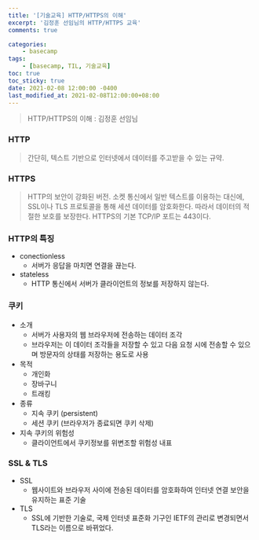 ```yaml
---
title: '[기술교육] HTTP/HTTPS의 이해'
excerpt: '김정훈 선임님의 HTTP/HTTPS 교육'
comments: true

categories:
    - basecamp
tags:
    - [basecamp, TIL, 기술교육]
toc: true
toc_sticky: true
date: 2021-02-08 12:00:00 -0400
last_modified_at: 2021-02-08T12:00:00+08:00
---
```


> HTTP/HTTPS의 이해 : 김정훈 선임님

### HTTP
> 간단히, 텍스트 기반으로 인터넷에서 데이터를 주고받을 수 있는 규약.

### HTTPS
> HTTP의 보안이 강화된 버전.
> 소켓 통신에서 일반 텍스트를 이용하는 대신에, SSL이나 TLS 프로토콜을 통해 세션 데이터를 암호화한다. 따라서 데이터의 적절한 보호를 보장한다. HTTPS의 기본 TCP/IP 포트는 443이다.


### HTTP의 특징
- conectionless
  - 서버가 응답을 마치면 연결을 끊는다.
- stateless
  - HTTP 통신에서 서버가 클라이언트의 정보를 저장하지 않는다.

### 쿠키
- 소개
  - 서버가 사용자의 웹 브라우저에 전송하는 데이터 조각
  - 브라우저는 이 데이터 조각들을 저장할 수 있고 다음 요청 시에 전송할 수 있으며 방문자의 상태를 저장하는 용도로 사용
- 목적
  - 개인화
  - 장바구니
  - 트래킹
- 종류
  - 지속 쿠키 (persistent)
  - 세션 쿠키 (브라우저가 종료되면 쿠키 삭제)
- 지속 쿠키의 위험성
  - 클라이언트에서 쿠키정보를 위변조할 위험성 내표

### SSL & TLS
- SSL
  - 웹사이트와 브라우저 사이에 전송된 데이터를 암호화하여 인터넷 연결 보안을 유지하는 표준 기술
- TLS
  - SSL에 기반한 기술로, 국제 인터넷 표준화 기구인 IETF의 관리로 변경되면서 TLS라는 이름으로 바뀌었다.

